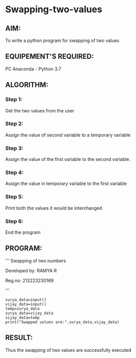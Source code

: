 # Swapping-two-values
## AIM:
To write a python program for swapping of two values
## EQUIPEMENT'S REQUIRED: 
PC
Anaconda - Python 3.7
## ALGORITHM: 
### Step 1:
Get the two values from the user
### Step 2: 
Assign the value of second variable to a temporary variable 
### Step 3: 
Assign the value of the first variable to the second variable.
### Step 4:  
Assign the value in temporary variable to the first variable
### Step 5: 
Print both the values it would be interchanged
### Step 6: 
End the program
## PROGRAM:
''' Swapping of two numbers

Developed by: RAMYA R

Reg.no: 212223230169

'''
```
surya_data=input()
vijay_data=input()
temp=surya_data
surya_data=vijay_data
vijay_data=temp
print("Swapped values are:",surya_data,vijay_data)
```
## RESULT:
Thus the swapping of two values are successfully executed

